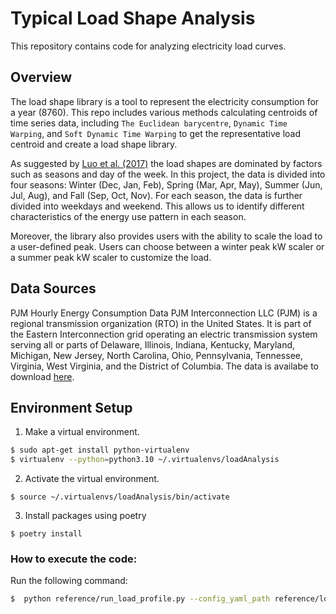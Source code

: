 # Typical Load Shape Analysis
This repository contains code for analyzing electricity load curves.

## Overview
The load shape library is a tool to represent the electricity consumption for a year (8760). This repo includes various methods calculating centroids of time series data, including `The Euclidean barycentre`, `Dynamic Time Warping`, and `Soft Dynamic Time Warping` to get the representative load centroid and create a load shape library.

As suggested by [Luo et al. (2017)](https://www.sciencedirect.com/science/article/abs/pii/S0306261917309819) the load shapes are dominated by factors such as seasons and day of the week. In this project, the data is divided into four seasons: Winter (Dec, Jan, Feb), Spring (Mar, Apr, May), Summer (Jun, Jul, Aug), and Fall (Sep, Oct, Nov). For each season, the data is further divided into weekdays and weekend. This allows us to identify different characteristics of the energy use pattern in each season. 

Moreover, the library also provides users with the ability to scale the load to a user-defined peak. Users can choose between a winter peak kW scaler or a summer peak kW scaler to customize the load.

## Data Sources
PJM Hourly Energy Consumption Data
PJM Interconnection LLC (PJM) is a regional transmission organization (RTO) in the United States. It is part of the Eastern Interconnection grid operating an electric transmission system serving all or parts of Delaware, Illinois, Indiana, Kentucky, Maryland, Michigan, New Jersey, North Carolina, Ohio, Pennsylvania, Tennessee, Virginia, West Virginia, and the District of Columbia.
The data is availabe to download [here](https://www.kaggle.com/datasets/robikscube/hourly-energy-consumption?resource=download&select=COMED_hourly.csv).

## Environment Setup
1) Make a virtual environment.
``` bash
$ sudo apt-get install python-virtualenv
$ virtualenv --python=python3.10 ~/.virtualenvs/loadAnalysis
```
2) Activate the virtual environment.
```
$ source ~/.virtualenvs/loadAnalysis/bin/activate
```
3) Install packages using poetry
```
$ poetry install
```

### How to execute the code:
Run the following command:
``` bash
$  python reference/run_load_profile.py --config_yaml_path reference/load_config.yaml
```
